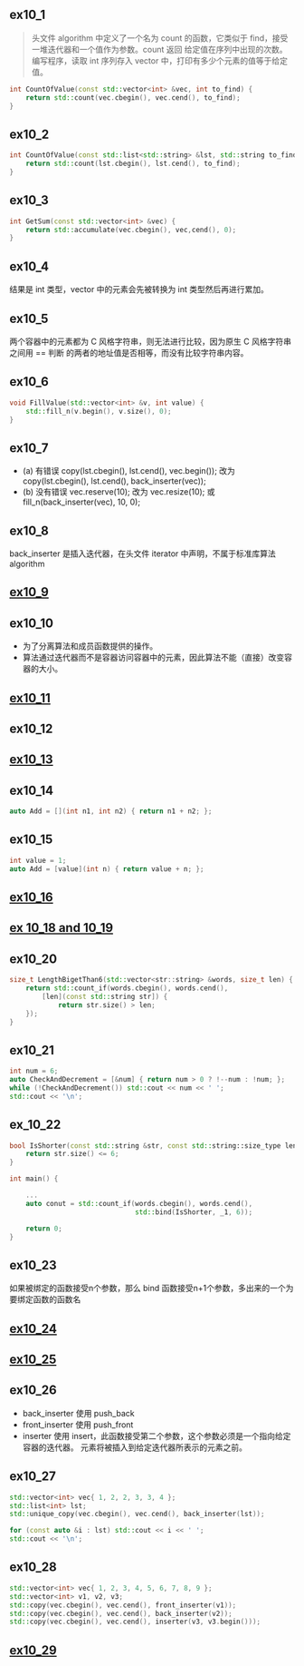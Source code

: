 ## ex10_1
>头文件 algorithm 中定义了一个名为 count 的函数，它类似于 find，接受一堆迭代器和一个值作为参数。count 返回
给定值在序列中出现的次数。编写程序，读取 int 序列存入 vector 中，打印有多少个元素的值等于给定值。
```c++
int CountOfValue(const std::vector<int> &vec, int to_find) {
    return std::count(vec.cbegin(), vec.cend(), to_find);
}
```

## ex10_2
```c++
int CountOfValue(const std::list<std::string> &lst, std::string to_find) {
    return std::count(lst.cbegin(), lst.cend(), to_find);
}
```

## ex10_3
```c++
int GetSum(const std::vector<int> &vec) {
    return std::accumulate(vec.cbegin(), vec,cend(), 0);
}
```

## ex10_4
结果是 int 类型，vector 中的元素会先被转换为 int 类型然后再进行累加。

## ex10_5
两个容器中的元素都为 C 风格字符串，则无法进行比较，因为原生 C 风格字符串之间用 == 判断
的两者的地址值是否相等，而没有比较字符串内容。

## ex10_6
```c++
void FillValue(std::vector<int> &v, int value) {
    std::fill_n(v.begin(), v.size(), 0);
}
```

## ex10_7
- (a) 有错误
    copy(lst.cbegin(), lst.cend(), vec.begin());
改为
    copy(lst.cbegin(), lst.cend(), back_inserter(vec));
- (b) 没有错误
    vec.reserve(10);
改为
    vec.resize(10);
或
    fill_n(back_inserter(vec), 10, 0);

## ex10_8
back_inserter 是插入迭代器，在头文件 iterator 中声明，不属于标准库算法 algorithm

## [ex10_9](ex10_9.cpp)

## ex10_10
- 为了分离算法和成员函数提供的操作。
- 算法通过迭代器而不是容器访问容器中的元素，因此算法不能（直接）改变容器的大小。

## [ex10_11](ex10_11.cpp)

## ex10_12

## [ex10_13](ex10_13.cpp)

## ex10_14
```c++
auto Add = [](int n1, int n2) { return n1 + n2; };
```

## ex10_15
```c++
int value = 1;
auto Add = [value](int n) { return value + n; };
```

## [ex10_16](ex10_16.cpp)

## [ex 10_18 and 10_19](ex10_18_19.cpp)

## ex10_20
```c++
size_t LengthBigetThan6(std::vector<str::string> &words, size_t len) {
    return std::count_if(words.cbegin(), words.cend(),
        [len](const std::string str]) {
            return str.size() > len;
    });
}
```

## ex10_21
```c++
int num = 6;
auto CheckAndDecrement = [&num] { return num > 0 ? !--num : !num; };
while (!CheckAndDecrement()) std::cout << num << ' ';
std::cout << '\n';
```

## ex_10_22
```c++
bool IsShorter(const std::string &str, const std::string::size_type len) {
    return str.size() <= 6;
}

int main() {

    ...
    auto conut = std::count_if(words.cbegin(), words.cend(),
                               std::bind(IsShorter, _1, 6));

    return 0;
}
```

## ex10_23
如果被绑定的函数接受n个参数，那么 bind 函数接受n+1个参数，多出来的一个为要绑定函数的函数名

## [ex10_24](ex10_24.cpp)

## [ex10_25](ex10_25.cpp)

## ex10_26
- back_inserter 使用 push_back
- front_inserter 使用 push_front
- inserter 使用 insert，此函数接受第二个参数，这个参数必须是一个指向给定容器的迭代器。
元素将被插入到给定迭代器所表示的元素之前。

## ex10_27
```c++
std::vector<int> vec{ 1, 2, 2, 3, 3, 4 };
std::list<int> lst;
std::unique_copy(vec.cbegin(), vec.cend(), back_inserter(lst));

for (const auto &i : lst) std::cout << i << ' ';
std::cout << '\n';
```

## ex10_28
```c++
std::vector<int> vec{ 1, 2, 3, 4, 5, 6, 7, 8, 9 };
std::vector<int> v1, v2, v3;
std::copy(vec.cbegin(), vec.cend(), front_inserter(v1));
std::copy(vec.cbegin(), vec.cend(), back_inserter(v2));
std::copy(vec.cbegin(), vec.cend(), inserter(v3, v3.begin()));
```

## [ex10_29](ex10_29.cpp)
